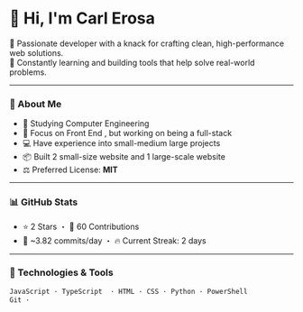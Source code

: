 # 👋 Hi, I'm Carl Erosa

🚀 Passionate developer with a knack for crafting clean, high-performance web solutions.  
🧠 Constantly learning and building tools that help solve real-world problems.

---

### 🧾 About Me
- 🔭 Studying Computer Engineering
- 🧠 Focus on Front End , but working on being a full-stack
- 💻 Have experience into small-medium large projects
- 📦 Built 2 small-size website and 1 large-scale website
- ⚖️ Preferred License: **MIT**

---

### 📊 GitHub Stats
- ⭐ 2 Stars ・ 👀 60 Contributions
- 🔁 ~3.82 commits/day ・ 🔥 Current Streak: 2 days

---

### 🧠 Technologies & Tools
```bash
JavaScript · TypeScript  · HTML · CSS · Python · PowerShell
Git ·  
